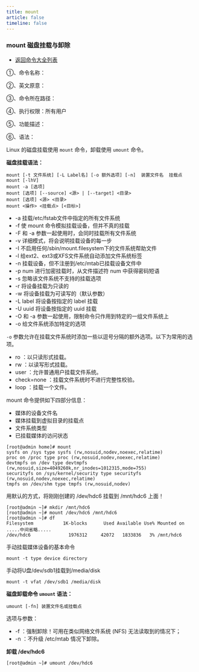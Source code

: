 ```yaml
---
title: mount
article: false
timeline: false
---
```

### mount 磁盘挂载与卸除

- [返回命令大全列表](../command.md#磁盘管理)

①、命令名称：

②、英文原意：

③、命令所在路径：

④、执行权限：所有用户

⑤、功能描述：

⑥、语法：

Linux 的磁盘挂载使用 `mount` 命令，卸载使用 `umount` 命令。

**磁盘挂载语法：**

```shell
mount [-t 文件系统] [-L Label名] [-o 额外选项] [-n]  装置文件名  挂载点
mount [-lhV]
mount -a [选项]
mount [选项] [--source] <源> | [--target] <目录>
mount [选项] <源> <目录>
mount <操作> <挂载点> [<目标>]
```

- -a  挂载/etc/fstab文件中指定的所有文件系统
- -f  使 mount 命令模拟挂载设备，但并不真的挂载
- -F  和 -a 参数一起使用时，会同时挂载所有文件系统
- -v  详细模式，将会说明挂载设备的每一步
- -I  不启用任何/sbin/mount.filesystem下的文件系统帮助文件
- -l  给ext2、ext3或XFS文件系统自动添加文件系统标签
- -n  挂载设备，但不注册到/etc/mtab已挂载设备文件中
- -p num  进行加密挂载时，从文件描述符 num 中获得密码短语
- -s  忽略该文件系统不支持的挂载选项
- -r  将设备挂载为只读的
- -w  将设备挂载为可读写的（默认参数）
- -L label  将设备按指定的 label 挂载
- -U uuid  将设备按指定的 uuid 挂载
- -O  和 -a 参数一起使用，限制命令只作用到特定的一组文件系统上
- -o  给文件系统添加特定的选项

`-o` 参数允许在挂载文件系统时添加一些以逗号分隔的额外选项。以下为常用的选项。

- ro ：以只读形式挂载。
- rw ：以读写形式挂载。
- user ：允许普通用户挂载文件系统。
- check=none ：挂载文件系统时不进行完整性校验。
- loop ：挂载一个文件。

mount 命令提供如下四部分信息：

- 媒体的设备文件名
- 媒体挂载到虚拟目录的挂载点
- 文件系统类型
- 已挂载媒体的访问状态

```shell
[root@admin home]# mount
sysfs on /sys type sysfs (rw,nosuid,nodev,noexec,relatime)
proc on /proc type proc (rw,nosuid,nodev,noexec,relatime)
devtmpfs on /dev type devtmpfs (rw,nosuid,size=4049260k,nr_inodes=1012315,mode=755)
securityfs on /sys/kernel/security type securityfs (rw,nosuid,nodev,noexec,relatime)
tmpfs on /dev/shm type tmpfs (rw,nosuid,nodev)

```

用默认的方式，将刚刚创建的 /dev/hdc6 挂载到 /mnt/hdc6 上面！

```shell
[root@admin ~]# mkdir /mnt/hdc6
[root@admin ~]# mount /dev/hdc6 /mnt/hdc6
[root@admin ~]# df
Filesystem           1K-blocks      Used Available Use% Mounted on
.....中间省略.....
/dev/hdc6              1976312     42072   1833836   3% /mnt/hdc6
```

手动挂载媒体设备的基本命令

```shell
mount -t type device directory
```

手动将U盘/dev/sdb1挂载到/media/disk

```shell
mount -t vfat /dev/sdb1 /media/disk
```

**磁盘卸载命令 `umount` 语法：**

```shell
umount [-fn] 装置文件名或挂载点
```

选项与参数：

- -f ：强制卸除！可用在类似网络文件系统 (NFS) 无法读取到的情况下；
- -n ：不升级 /etc/mtab 情况下卸除。

**卸载 /dev/hdc6**

```shell
[root@admin ~]# umount /dev/hdc6     
```
